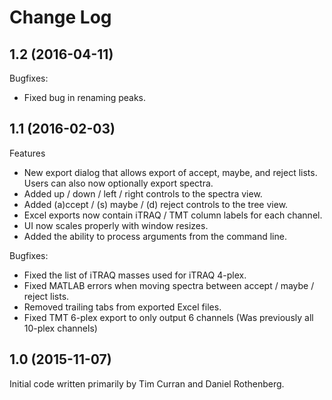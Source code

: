 # Change Log

## 1.2 (2016-04-11)

Bugfixes:

  - Fixed bug in renaming peaks.

## 1.1 (2016-02-03)

Features

  - New export dialog that allows export of accept, maybe, and reject lists. Users can also now optionally export spectra.
  - Added up / down / left / right controls to the spectra view.
  - Added (a)ccept / (s) maybe / (d) reject controls to the tree view.
  - Excel exports now contain iTRAQ / TMT column labels for each channel.
  - UI now scales properly with window resizes.
  - Added the ability to process arguments from the command line.

Bugfixes:

  - Fixed the list of iTRAQ masses used for iTRAQ 4-plex.
  - Fixed MATLAB errors when moving spectra between accept / maybe / reject lists.
  - Removed trailing tabs from exported Excel files.
  - Fixed TMT 6-plex export to only output 6 channels (Was previously all 10-plex channels)

## 1.0 (2015-11-07)

Initial code written primarily by Tim Curran and Daniel Rothenberg.
